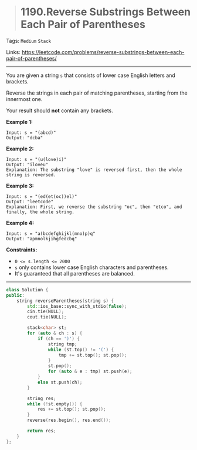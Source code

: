 > # 1190.Reverse Substrings Between Each Pair of Parentheses

Tags: `Medium` `Stack`

Links: https://leetcode.com/problems/reverse-substrings-between-each-pair-of-parentheses/

------

You are given a string `s` that consists of lower case English letters and brackets. 

Reverse the strings in each pair of matching parentheses, starting from the innermost one.

Your result should **not** contain any brackets.

**Example 1:**

```
Input: s = "(abcd)"
Output: "dcba"
```

**Example 2:**

```
Input: s = "(u(love)i)"
Output: "iloveu"
Explanation: The substring "love" is reversed first, then the whole string is reversed.
```

**Example 3:**

```
Input: s = "(ed(et(oc))el)"
Output: "leetcode"
Explanation: First, we reverse the substring "oc", then "etco", and finally, the whole string.
```

**Example 4:**

```
Input: s = "a(bcdefghijkl(mno)p)q"
Output: "apmnolkjihgfedcbq"
```

**Constraints:**

- `0 <= s.length <= 2000`
- `s` only contains lower case English characters and parentheses.
- It's guaranteed that all parentheses are balanced.

------

```c++
class Solution {
public:
    string reverseParentheses(string s) {
        std::ios_base::sync_with_stdio(false);
        cin.tie(NULL);
        cout.tie(NULL);

        stack<char> st;
        for (auto & ch : s) {
            if (ch == ')') {
                string tmp;
                while (st.top() != '(') {
                    tmp += st.top(); st.pop();
                }
                st.pop();
                for (auto & e : tmp) st.push(e);
            }
            else st.push(ch);
        }

        string res;
        while (!st.empty()) {
            res += st.top(); st.pop();
        }
        reverse(res.begin(), res.end());

        return res;
    }
};
```

